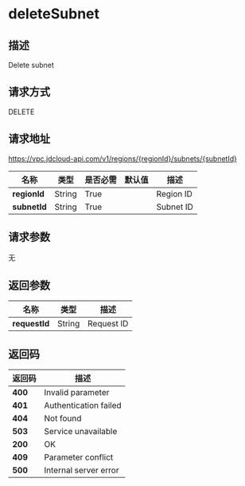 # deleteSubnet


## 描述
Delete subnet

## 请求方式
DELETE

## 请求地址
https://vpc.jdcloud-api.com/v1/regions/{regionId}/subnets/{subnetId}

|名称|类型|是否必需|默认值|描述|
|---|---|---|---|---|
|**regionId**|String|True| |Region ID|
|**subnetId**|String|True| |Subnet ID|

## 请求参数
无


## 返回参数
|名称|类型|描述|
|---|---|---|
|**requestId**|String|Request ID|


## 返回码
|返回码|描述|
|---|---|
|**400**|Invalid parameter|
|**401**|Authentication failed|
|**404**|Not found|
|**503**|Service unavailable|
|**200**|OK|
|**409**|Parameter conflict |
|**500**|Internal server error|
